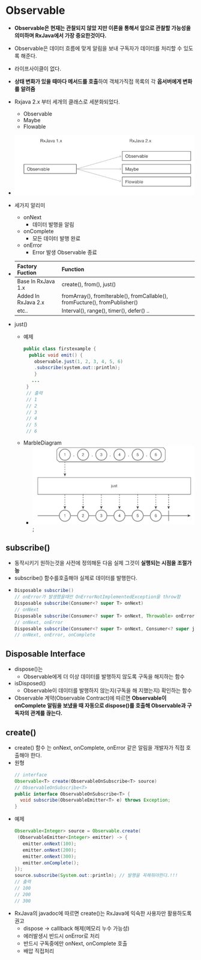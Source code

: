 Observable
===
* **Observable은 현재는 관찰되지 않았 지만 이론을 통해서 앞으로 관찰할 가능성을 의미하며 RxJava에서 가장 중요한것이다.**
* Observable은 데이터 흐름에 맞게 알림을 보내 구독자가 데이터를 처리할 수 있도록 해준다.
* 라이프사이클이 없다.
* **상태 변화가 있을 때마다 메서드를 호출**하여 객체가직접 목록의 각 **옵서버에게 변화를 알려줌**
* Rxjava 2.x 부터 세개의 클래스로 세분화되었다.
  * Observable
  * Maybe
  * Flowable
* ![](img/observableclassification.png)
* 세가지 알리미
  * onNext
    * 데이터 발행을 알림
  * onComplete
    * 모든 데이터 발행 완료
  * onError
    * Error 발생 Observable 종료
    
* |Factory Fuction|Function|
  |---------------|--------|
  |Base In RxJava 1.x|create(), from(), just()|
  |Added In RxJava 2.x|fromArray(), fromIterable(), fromCallable(), fromFucture(), fromPublisher()|
  |etc..|Interval(), range(), timer(), defer() ..|
  
  
* just()
  * 예제
    ```java
    public class firstexample { 
      public void emit() { 
        observable.just(1, 2, 3, 4, 5, 6) 
        .subscribe(system.out::println);
        } 
       ...
     } 
     // 출력
     // 1
     // 2
     // 3
     // 4
     // 5
     // 6
  * MarbleDiagram
    * ![](img/marble_Just2.png);
    
subscribe()
---
  * 동작시키기 원하는것을 사전에 정의해둔 다음 실제 그것이 **실행되는 시점을 조절가능**
  * subscribe() 함수를호출해야 실제로 데이터를 발행한다.
  * ```java
    Disposable subscribe() 
    // onError가 발생했을때만 OnErrorNotImplementedException을 throw함
    Disposable subscribe(Consumer<? super T> onNext)
    // onNext
    Disposable subscribe(Consumer<? super T> onNext, Throwable> onError)
    // onNext, onError
    Disposable subscribe(Consumer<? super T> onNext, Consumer<? super java.lang. Consumer<? super java.lang.Throwable> onError, Action onComplete)
    // onNext, onError, onComplete
    
Disposable Interface
---
* dispose()는
  * Observable에게 더 이상 데이터를 발행하지 않도록 구독을 해지하는 함수
* isDisposed()
  * Observable이 데이터를 발행하지 않는지(구독을 해 지했는지) 확인하는 함수
* Observable 계약(Observable Contract)에 따르면 **Observable이 onComplete 알림을 보냈을 때 자동으로 dispose()를 호출해 Observable과 구독자의 관계를 끊는다.**

create()
---
* create() 함수 는 onNext, onComplete, onError 같은 알림을 개발자가 직접 호출해야 한다.
* 원형
  ```java
  // interface
  Observable<T> create(ObservableOnSubscribe<T> source)
  // ObservableOnSubscribe<T>
  public interface ObservableOnSubscribe<T> { 
    void subscribe(ObservableEmitter<T> e) throws Exception;
  }
* 예제
  ```java
  Observable<Integer> source = Observable.create( 
   (ObservableEmitter<Integer> emitter) -> { 
     emitter.onNext(100); 
     emitter.onNext(200); 
     emitter.onNext(300); 
     emitter.onComplete();
  }); 
  source.subscribe(System.out::println); // 발행을 꼭해줘야한다.!!!
  // 출력
  // 100
  // 200
  // 300
* RxJava의 javadoc에 따르면 create()는 RxJava에 익숙한 사용자만 활용하도록 권고
  * dispose -> calllback 해제(메모리 누수 가능성)
  * 에러발생시 반드시 onError로 처리
  * 반드시 구독중에만 onNext, onComplete 호출
  * 배압 직접처리
  

